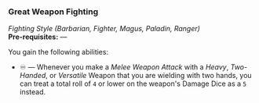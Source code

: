 ### Great Weapon Fighting
*Fighting Style (Barbarian, Fighter, Magus, Paladin, Ranger)*  
**Pre-requisites:** —  

You gain the following abilities:
* ♾️ — Whenever you make a *Melee Weapon Attack* with a *Heavy*, *Two-Handed*, or *Versatile* Weapon that you are wielding with two hands, you can treat a total roll of `4` or lower on the weapon's Damage Dice as a `5` instead.
